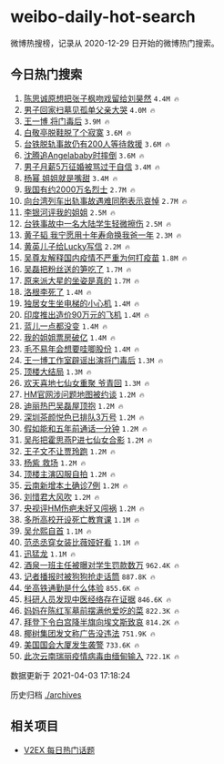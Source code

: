 # weibo-daily-hot-search

微博热搜榜，记录从 2020-12-29 日开始的微博热门搜索。

## 今日热门搜索

<!-- BEGIN -->

1. [陈思诚原想把张子枫吻戏留给刘昊然](https://s.weibo.com/weibo?q=%23%E9%99%88%E6%80%9D%E8%AF%9A%E5%8E%9F%E6%83%B3%E6%8A%8A%E5%BC%A0%E5%AD%90%E6%9E%AB%E5%90%BB%E6%88%8F%E7%95%99%E7%BB%99%E5%88%98%E6%98%8A%E7%84%B6%23&Refer=top) `4.4M 🔥`
1. [男子回家扫墓见孤单父亲大哭](https://s.weibo.com/weibo?q=%23%E7%94%B7%E5%AD%90%E5%9B%9E%E5%AE%B6%E6%89%AB%E5%A2%93%E8%A7%81%E5%AD%A4%E5%8D%95%E7%88%B6%E4%BA%B2%E5%A4%A7%E5%93%AD%23&Refer=top) `4.0M 🔥`
1. [王一博 将门毒后](https://s.weibo.com/weibo?q=%E7%8E%8B%E4%B8%80%E5%8D%9A%20%E5%B0%86%E9%97%A8%E6%AF%92%E5%90%8E&Refer=top) `3.9M 🔥`
1. [白敬亭脱鞋脱了个寂寞](https://s.weibo.com/weibo?q=%23%E7%99%BD%E6%95%AC%E4%BA%AD%E8%84%B1%E9%9E%8B%E8%84%B1%E4%BA%86%E4%B8%AA%E5%AF%82%E5%AF%9E%23&Refer=top) `3.6M 🔥`
1. [台铁脱轨事故仍有200人等待救援](https://s.weibo.com/weibo?q=%23%E5%8F%B0%E9%93%81%E8%84%B1%E8%BD%A8%E4%BA%8B%E6%95%85%E4%BB%8D%E6%9C%89200%E4%BA%BA%E7%AD%89%E5%BE%85%E6%95%91%E6%8F%B4%23&Refer=top) `3.6M 🔥`
1. [沈腾追Angelababy时摔倒](https://s.weibo.com/weibo?q=%E6%B2%88%E8%85%BE%E8%BF%BDAngelababy%E6%97%B6%E6%91%94%E5%80%92&Refer=top) `3.6M 🔥`
1. [男子月薪5万征婚被骂过于自信](https://s.weibo.com/weibo?q=%23%E7%94%B7%E5%AD%90%E6%9C%88%E8%96%AA5%E4%B8%87%E5%BE%81%E5%A9%9A%E8%A2%AB%E9%AA%82%E8%BF%87%E4%BA%8E%E8%87%AA%E4%BF%A1%23&Refer=top) `3.4M 🔥`
1. [杨幂 姐姐就是嘴甜](https://s.weibo.com/weibo?q=%E6%9D%A8%E5%B9%82%20%E5%A7%90%E5%A7%90%E5%B0%B1%E6%98%AF%E5%98%B4%E7%94%9C&Refer=top) `3.4M 🔥`
1. [我国有约2000万名烈士](https://s.weibo.com/weibo?q=%23%E6%88%91%E5%9B%BD%E6%9C%89%E7%BA%A62000%E4%B8%87%E5%90%8D%E7%83%88%E5%A3%AB%23&Refer=top) `2.7M 🔥`
1. [向台湾列车出轨事故遇难同胞表示哀悼](https://s.weibo.com/weibo?q=%23%E5%90%91%E5%8F%B0%E6%B9%BE%E5%88%97%E8%BD%A6%E5%87%BA%E8%BD%A8%E4%BA%8B%E6%95%85%E9%81%87%E9%9A%BE%E5%90%8C%E8%83%9E%E8%A1%A8%E7%A4%BA%E5%93%80%E6%82%BC%23&Refer=top) `2.7M 🔥`
1. [李银河评我的姐姐](https://s.weibo.com/weibo?q=%23%E6%9D%8E%E9%93%B6%E6%B2%B3%E8%AF%84%E6%88%91%E7%9A%84%E5%A7%90%E5%A7%90%23&Refer=top) `2.5M 🔥`
1. [台铁事故中一名大陆学生轻微擦伤](https://s.weibo.com/weibo?q=%23%E5%8F%B0%E9%93%81%E4%BA%8B%E6%95%85%E4%B8%AD%E4%B8%80%E5%90%8D%E5%A4%A7%E9%99%86%E5%AD%A6%E7%94%9F%E8%BD%BB%E5%BE%AE%E6%93%A6%E4%BC%A4%23&Refer=top) `2.5M 🔥`
1. [黄子韬 我宁愿用十年寿命换我爸一年](https://s.weibo.com/weibo?q=%E9%BB%84%E5%AD%90%E9%9F%AC%20%E6%88%91%E5%AE%81%E6%84%BF%E7%94%A8%E5%8D%81%E5%B9%B4%E5%AF%BF%E5%91%BD%E6%8D%A2%E6%88%91%E7%88%B8%E4%B8%80%E5%B9%B4&Refer=top) `2.3M 🔥`
1. [黄英儿子给Lucky写信](https://s.weibo.com/weibo?q=%E9%BB%84%E8%8B%B1%E5%84%BF%E5%AD%90%E7%BB%99Lucky%E5%86%99%E4%BF%A1&Refer=top) `2.2M 🔥`
1. [吴尊友解释国内疫情不严重为何打疫苗](https://s.weibo.com/weibo?q=%23%E5%90%B4%E5%B0%8A%E5%8F%8B%E8%A7%A3%E9%87%8A%E5%9B%BD%E5%86%85%E7%96%AB%E6%83%85%E4%B8%8D%E4%B8%A5%E9%87%8D%E4%B8%BA%E4%BD%95%E6%89%93%E7%96%AB%E8%8B%97%23&Refer=top) `1.8M 🔥`
1. [吴磊把粉丝送的笋吃了](https://s.weibo.com/weibo?q=%23%E5%90%B4%E7%A3%8A%E6%8A%8A%E7%B2%89%E4%B8%9D%E9%80%81%E7%9A%84%E7%AC%8B%E5%90%83%E4%BA%86%23&Refer=top) `1.7M 🔥`
1. [原来派大星的坐姿是真的](https://s.weibo.com/weibo?q=%23%E5%8E%9F%E6%9D%A5%E6%B4%BE%E5%A4%A7%E6%98%9F%E7%9A%84%E5%9D%90%E5%A7%BF%E6%98%AF%E7%9C%9F%E7%9A%84%23&Refer=top) `1.7M 🔥`
1. [洛根李死了](https://s.weibo.com/weibo?q=%E6%B4%9B%E6%A0%B9%E6%9D%8E%E6%AD%BB%E4%BA%86&Refer=top) `1.4M 🔥`
1. [独居女生坐电梯的小心机](https://s.weibo.com/weibo?q=%23%E7%8B%AC%E5%B1%85%E5%A5%B3%E7%94%9F%E5%9D%90%E7%94%B5%E6%A2%AF%E7%9A%84%E5%B0%8F%E5%BF%83%E6%9C%BA%23&Refer=top) `1.4M 🔥`
1. [印度推出造价90万元的飞机](https://s.weibo.com/weibo?q=%23%E5%8D%B0%E5%BA%A6%E6%8E%A8%E5%87%BA%E9%80%A0%E4%BB%B790%E4%B8%87%E5%85%83%E7%9A%84%E9%A3%9E%E6%9C%BA%23&Refer=top) `1.4M 🔥`
1. [蓝儿一点都没变](https://s.weibo.com/weibo?q=%E8%93%9D%E5%84%BF%E4%B8%80%E7%82%B9%E9%83%BD%E6%B2%A1%E5%8F%98&Refer=top) `1.4M 🔥`
1. [我的姐姐票房破亿](https://s.weibo.com/weibo?q=%E6%88%91%E7%9A%84%E5%A7%90%E5%A7%90%E7%A5%A8%E6%88%BF%E7%A0%B4%E4%BA%BF&Refer=top) `1.4M 🔥`
1. [毛不易年会想要哇唧股份](https://s.weibo.com/weibo?q=%23%E6%AF%9B%E4%B8%8D%E6%98%93%E5%B9%B4%E4%BC%9A%E6%83%B3%E8%A6%81%E5%93%87%E5%94%A7%E8%82%A1%E4%BB%BD%23&Refer=top) `1.4M 🔥`
1. [王一博工作室辟谣出演将门毒后](https://s.weibo.com/weibo?q=%23%E7%8E%8B%E4%B8%80%E5%8D%9A%E5%B7%A5%E4%BD%9C%E5%AE%A4%E8%BE%9F%E8%B0%A3%E5%87%BA%E6%BC%94%E5%B0%86%E9%97%A8%E6%AF%92%E5%90%8E%23&Refer=top) `1.3M 🔥`
1. [顶楼大结局](https://s.weibo.com/weibo?q=%E9%A1%B6%E6%A5%BC%E5%A4%A7%E7%BB%93%E5%B1%80&Refer=top) `1.3M 🔥`
1. [欢天喜地七仙女重聚 爷青回](https://s.weibo.com/weibo?q=%E6%AC%A2%E5%A4%A9%E5%96%9C%E5%9C%B0%E4%B8%83%E4%BB%99%E5%A5%B3%E9%87%8D%E8%81%9A%20%E7%88%B7%E9%9D%92%E5%9B%9E&Refer=top) `1.3M 🔥`
1. [HM官网涉问题地图被约谈](https://s.weibo.com/weibo?q=%23HM%E5%AE%98%E7%BD%91%E6%B6%89%E9%97%AE%E9%A2%98%E5%9C%B0%E5%9B%BE%E8%A2%AB%E7%BA%A6%E8%B0%88%23&Refer=top) `1.2M 🔥`
1. [迪丽热巴吴磊屋顶抱](https://s.weibo.com/weibo?q=%23%E8%BF%AA%E4%B8%BD%E7%83%AD%E5%B7%B4%E5%90%B4%E7%A3%8A%E5%B1%8B%E9%A1%B6%E6%8A%B1%23&Refer=top) `1.2M 🔥`
1. [深圳茶颜悦色已排队3万号](https://s.weibo.com/weibo?q=%23%E6%B7%B1%E5%9C%B3%E8%8C%B6%E9%A2%9C%E6%82%A6%E8%89%B2%E5%B7%B2%E6%8E%92%E9%98%9F3%E4%B8%87%E5%8F%B7%23&Refer=top) `1.2M 🔥`
1. [假如能和五年前通话一分钟](https://s.weibo.com/weibo?q=%23%E5%81%87%E5%A6%82%E8%83%BD%E5%92%8C%E4%BA%94%E5%B9%B4%E5%89%8D%E9%80%9A%E8%AF%9D%E4%B8%80%E5%88%86%E9%92%9F%23&Refer=top) `1.2M 🔥`
1. [吴彤把霍思燕P进七仙女合影](https://s.weibo.com/weibo?q=%23%E5%90%B4%E5%BD%A4%E6%8A%8A%E9%9C%8D%E6%80%9D%E7%87%95P%E8%BF%9B%E4%B8%83%E4%BB%99%E5%A5%B3%E5%90%88%E5%BD%B1%23&Refer=top) `1.2M 🔥`
1. [王子文不让贾玲跑](https://s.weibo.com/weibo?q=%E7%8E%8B%E5%AD%90%E6%96%87%E4%B8%8D%E8%AE%A9%E8%B4%BE%E7%8E%B2%E8%B7%91&Refer=top) `1.2M 🔥`
1. [杨紫 救场](https://s.weibo.com/weibo?q=%E6%9D%A8%E7%B4%AB%20%E6%95%91%E5%9C%BA&Refer=top) `1.2M 🔥`
1. [顶楼主演囚服自拍](https://s.weibo.com/weibo?q=%23%E9%A1%B6%E6%A5%BC%E4%B8%BB%E6%BC%94%E5%9B%9A%E6%9C%8D%E8%87%AA%E6%8B%8D%23&Refer=top) `1.2M 🔥`
1. [云南新增本土确诊7例](https://s.weibo.com/weibo?q=%23%E4%BA%91%E5%8D%97%E6%96%B0%E5%A2%9E%E6%9C%AC%E5%9C%9F%E7%A1%AE%E8%AF%8A7%E4%BE%8B%23&Refer=top) `1.2M 🔥`
1. [刘惜君大风吹](https://s.weibo.com/weibo?q=%E5%88%98%E6%83%9C%E5%90%9B%E5%A4%A7%E9%A3%8E%E5%90%B9&Refer=top) `1.2M 🔥`
1. [央视评HM伤疤未好又闯祸](https://s.weibo.com/weibo?q=%23%E5%A4%AE%E8%A7%86%E8%AF%84HM%E4%BC%A4%E7%96%A4%E6%9C%AA%E5%A5%BD%E5%8F%88%E9%97%AF%E7%A5%B8%23&Refer=top) `1.2M 🔥`
1. [多所高校开设死亡教育课](https://s.weibo.com/weibo?q=%23%E5%A4%9A%E6%89%80%E9%AB%98%E6%A0%A1%E5%BC%80%E8%AE%BE%E6%AD%BB%E4%BA%A1%E6%95%99%E8%82%B2%E8%AF%BE%23&Refer=top) `1.1M 🔥`
1. [吴允熙自首](https://s.weibo.com/weibo?q=%E5%90%B4%E5%85%81%E7%86%99%E8%87%AA%E9%A6%96&Refer=top) `1.1M 🔥`
1. [范丞丞穿女装比薇娅好看](https://s.weibo.com/weibo?q=%23%E8%8C%83%E4%B8%9E%E4%B8%9E%E7%A9%BF%E5%A5%B3%E8%A3%85%E6%AF%94%E8%96%87%E5%A8%85%E5%A5%BD%E7%9C%8B%23&Refer=top) `1.1M 🔥`
1. [迅猛龙](https://s.weibo.com/weibo?q=%E8%BF%85%E7%8C%9B%E9%BE%99&Refer=top) `1.1M 🔥`
1. [酒泉一班主任被曝对学生罚款数万](https://s.weibo.com/weibo?q=%23%E9%85%92%E6%B3%89%E4%B8%80%E7%8F%AD%E4%B8%BB%E4%BB%BB%E8%A2%AB%E6%9B%9D%E5%AF%B9%E5%AD%A6%E7%94%9F%E7%BD%9A%E6%AC%BE%E6%95%B0%E4%B8%87%23&Refer=top) `962.4K 🔥`
1. [记者播报时被狗狗抢走话筒](https://s.weibo.com/weibo?q=%E8%AE%B0%E8%80%85%E6%92%AD%E6%8A%A5%E6%97%B6%E8%A2%AB%E7%8B%97%E7%8B%97%E6%8A%A2%E8%B5%B0%E8%AF%9D%E7%AD%92&Refer=top) `887.8K 🔥`
1. [坐高铁通勤是什么体验](https://s.weibo.com/weibo?q=%23%E5%9D%90%E9%AB%98%E9%93%81%E9%80%9A%E5%8B%A4%E6%98%AF%E4%BB%80%E4%B9%88%E4%BD%93%E9%AA%8C%23&Refer=top) `855.6K 🔥`
1. [科研人员发现中医经络存在证据](https://s.weibo.com/weibo?q=%23%E7%A7%91%E7%A0%94%E4%BA%BA%E5%91%98%E5%8F%91%E7%8E%B0%E4%B8%AD%E5%8C%BB%E7%BB%8F%E7%BB%9C%E5%AD%98%E5%9C%A8%E8%AF%81%E6%8D%AE%23&Refer=top) `846.6K 🔥`
1. [妈妈在陈红军墓前摆满他爱吃的菜](https://s.weibo.com/weibo?q=%23%E5%A6%88%E5%A6%88%E5%9C%A8%E9%99%88%E7%BA%A2%E5%86%9B%E5%A2%93%E5%89%8D%E6%91%86%E6%BB%A1%E4%BB%96%E7%88%B1%E5%90%83%E7%9A%84%E8%8F%9C%23&Refer=top) `822.3K 🔥`
1. [拜登下令白宫降半旗向埃文斯致哀](https://s.weibo.com/weibo?q=%23%E6%8B%9C%E7%99%BB%E4%B8%8B%E4%BB%A4%E7%99%BD%E5%AE%AB%E9%99%8D%E5%8D%8A%E6%97%97%E5%90%91%E5%9F%83%E6%96%87%E6%96%AF%E8%87%B4%E5%93%80%23&Refer=top) `814.2K 🔥`
1. [椰树集团发文称广告没违法](https://s.weibo.com/weibo?q=%E6%A4%B0%E6%A0%91%E9%9B%86%E5%9B%A2%E5%8F%91%E6%96%87%E7%A7%B0%E5%B9%BF%E5%91%8A%E6%B2%A1%E8%BF%9D%E6%B3%95&Refer=top) `751.9K 🔥`
1. [美国国会大厦发生袭警](https://s.weibo.com/weibo?q=%E7%BE%8E%E5%9B%BD%E5%9B%BD%E4%BC%9A%E5%A4%A7%E5%8E%A6%E5%8F%91%E7%94%9F%E8%A2%AD%E8%AD%A6&Refer=top) `733.6K 🔥`
1. [此次云南瑞丽疫情病毒由缅甸输入](https://s.weibo.com/weibo?q=%23%E6%AD%A4%E6%AC%A1%E4%BA%91%E5%8D%97%E7%91%9E%E4%B8%BD%E7%96%AB%E6%83%85%E7%97%85%E6%AF%92%E7%94%B1%E7%BC%85%E7%94%B8%E8%BE%93%E5%85%A5%23&Refer=top) `722.1K 🔥`

数据更新于 2021-04-03 17:18:24

<!-- END -->

历史归档 [./archives](./archives)

## 相关项目

- [V2EX 每日热门话题](https://github.com/boojack/v2ex-daily-hot-topic)
